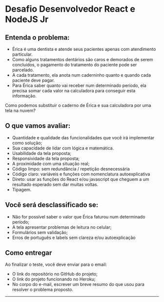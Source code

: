 # Desafio Desenvolvedor React e NodeJS Jr

## Entenda o problema:
- Érica é uma dentista e atende seus pacientes apenas com atendimento particular.
- Como alguns tratamentos dentários são caros e demorados de serem concluídos, o
pagamento do tratamento do paciente pode ser parcelado.
- A cada tratamento, ela anota num caderninho quanto e quando cada paciente deve pagar.
- Para Érica saber quanto vai receber num determinado período, ela precisa somar cada valor
na calculadora para conseguir esta informação.


Como podemos substituir o caderno de
Érica e sua calculadora por uma tela na nuvem?

## O que vamos avaliar:
- Quantidade e qualidade das funcionalidades que você irá implementar como solução;
- Sua capacidade de lidar com lógica e matemática.
- Usabilidade da tela proposta;
- Responsividade da tela proposta;
- A proximidade com uma situação real;
- Código limpo: sem redundância / repetição desnecessária
- Código claro: variáveis e funções com nomenclatura autoexplicativa
- Direto: usar as funções do React e/ou javascript que cheguem a um resultado esperado sem
dar muitas voltas.
- Tipagem.

## Você será desclassificado se:
- Não for possível saber o valor que Érica faturou num determinado período;
- A tela apresentar problemas de leitura no celular;
- Formulários sem validação;
- Erros de português e labels sem clareza e/ou autoexplicação

## Como entregar
Ao finalizar o teste, você deve enviar para o email:
- O link do repositório no GitHub do projeto;
- O link do projeto funcionando no Heroku;
- No corpo do e-mail, escrever um breve resumo do que usou para resolver o problema
proposto.

---

